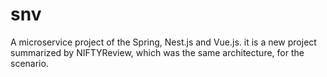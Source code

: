 # snv
A microservice project of the Spring, Nest.js and Vue.js. it is a new project summarized by NIFTYReview, which was the same architecture, for the scenario.
